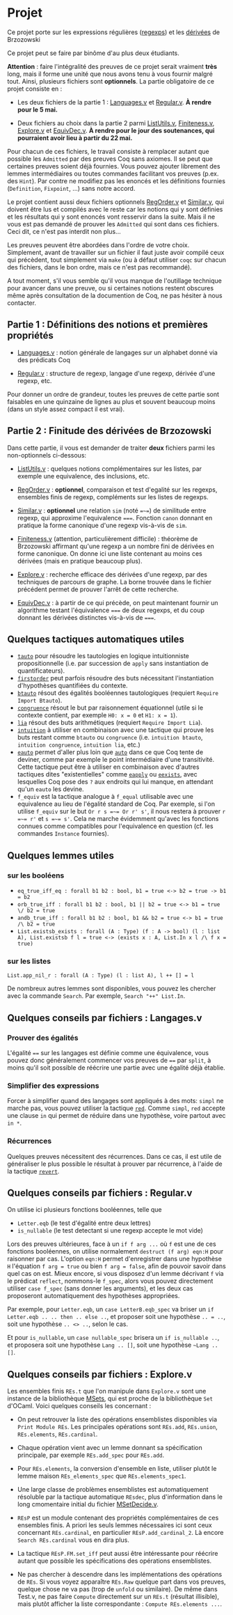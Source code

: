 # Projet #

Ce projet porte sur les expressions régulières ([regexps][]) et les [dérivées][] de Brzozowski

[regexps]: https://fr.wikipedia.org/wiki/Expression_rationnelle
[dérivées]: https://fr.wikipedia.org/wiki/D%C3%A9riv%C3%A9e_de_Brzozowski

Ce projet peut se faire par binôme d'au plus deux étudiants.

**Attention** : faire l'intégralité des preuves de ce projet serait vraiment
**très** long, mais il forme une unité que nous avons tenu à vous fournir malgré
tout. Ainsi, plusieurs fichiers sont **optionnels**. La partie obligatoire
de ce projet consiste en :

  - Les deux fichiers de la partie 1 : [Languages.v](Languages.v) et [Regular.v](Regular.v). **À rendre pour le 5 mai.**
  
  - Deux fichiers au choix dans la partie 2 parmi [ListUtils.v](ListUtils.v), [Finiteness.v](Finiteness.v), [Explore.v](Explore.v) et [EquivDec.v](EquivDec.v). **À rendre pour le jour des soutenances, qui pourraient avoir lieu à partir du 22 mai.**

Pour chacun de ces fichiers, le travail consiste à remplacer autant que possible
les `Admitted` par des preuves Coq sans axiomes. Il se peut que certaines preuves
soient déjà fournies. Vous pouvez ajouter librement des lemmes intermédiaires
ou toutes commandes facilitant vos preuves (p.ex. des `Hint`). Par contre ne modifiez
pas les enoncés et les définitions fournies (`Definition`, `Fixpoint`, ...) sans
notre accord.

Le projet contient aussi deux fichiers optionnels [RegOrder.v](RegOrder.v) et [Similar.v](Similar.v), qui doivent être lus
et compilés avec le reste
car les notions qui y sont définies et les résultats qui y sont enoncés
vont resservir dans la suite. Mais il ne vous est pas demandé de prouver les `Admitted`
qui sont dans ces fichiers. Ceci dit, ce n'est pas interdit non plus...

Les preuves peuvent être abordées dans l'ordre de votre choix. Simplement, avant
de travailler sur un fichier il faut juste avoir compilé ceux qui précèdent,
tout simplement via `make` (ou à défaut utiliser `coqc` sur chacun des fichiers,
dans le bon ordre, mais ce n'est pas recommandé).

A tout moment, s'il vous semble qu'il vous manque de l'outillage technique pour
avancer dans une preuve, ou si certaines notions restent obscures même
après consultation de la documention de Coq, ne pas hésiter à nous contacter.

## Partie 1 : Définitions des notions et premières propriétés

  - [Languages.v](Languages.v) : notion générale de langages sur un alphabet donné via des prédicats Coq
  
  - [Regular.v](Regular.v) : structure de regexp, langage d'une regexp, dérivée d'une regexp, etc.

Pour donner un ordre de grandeur, toutes les preuves de cette partie
sont faisables en une quinzaine de lignes au plus et souvent beaucoup
moins (dans un style assez compact il est vrai).

## Partie 2 : Finitude des dérivées de Brzozowski

  Dans cette partie, il vous est demander de traiter **deux** fichiers parmi les non-optionnels ci-dessous:

  - [ListUtils.v](ListUtils.v) : quelques notions complémentaires sur les listes, par exemple une equivalence, des inclusions, etc.
  
  - [RegOrder.v](RegOrder.v) : **optionnel**, comparaison et test d'egalité sur les regexps, ensembles finis de regexp, compléments sur les listes de regexps.

  - [Similar.v](Similar.v) : **optionnel** une relation `sim` (noté `=~=`) de similitude entre regexp, qui approxime l'equivalence `===`. Fonction `canon` donnant en pratique la forme canonique d'une regexp vis-à-vis de `sim`.

  - [Finiteness.v](Finiteness.v) (attention, particulièrement difficile) : théorème de Brzozowski affirmant qu'une regexp a un nombre fini de dérivées en forme canonique. On donne ici une liste contenant au moins ces dérivées (mais en pratique beaucoup plus).

  - [Explore.v](Explore.v) : recherche efficace des dérivées d'une regexp, par des techniques de parcours de graphe. La borne trouvée dans le fichier précédent permet de prouver l'arrêt de cette recherche.

  - [EquivDec.v](EquivDec.v) : à partir de ce qui précède, on peut maintenant fournir un algorithme testant l'équivalence `===` de deux regexps, et du coup donnant les dérivées distinctes vis-à-vis de `===`. 


## Quelques tactiques automatiques utiles ##

- [`tauto`](https://coq.inria.fr/refman/proof-engine/tactics.html#coq:tacn.tauto)
  pour résoudre les tautologies en logique intuitionniste
  propositionnelle (i.e. par succession de `apply` sans instantiation
  de quantificateurs).
- [`firstorder`](https://coq.inria.fr/refman/proof-engine/tactics.html#coq:tacn.firstorder)
  peut parfois résoudre des buts nécessitant l'instantiation
  d'hypothèses quantifiées du contexte.
- [`btauto`](https://coq.inria.fr/refman/proof-engine/tactics.html#coq:tacn.btauto)
  résout des égalités booléennes tautologiques (requiert `Require Import Btauto`).
- [`congruence`](https://coq.inria.fr/refman/proof-engine/tactics.html#coq:tacn.congruence)
  résout le but par raisonnement équationnel (utile si le contexte
  contient, par exemple `H0: x = 0` et `H1: x = 1`).
- [`lia`](https://coq.inria.fr/refman/addendum/micromega.html#coq:tacn.lia)
  résout des buts arithmétiques (requiert `Require Import Lia`).
- [`intuition`](https://coq.inria.fr/refman/proof-engine/tactics.html#coq:tacn.intuition)
  à utiliser en combinaison avec une tactique qui prouve les buts
  restant comme `btauto` ou `congruence` (i.e. `intuition btauto`,
  `intuition congruence`, `intuition lia`, etc.)
- [`eauto`](https://coq.inria.fr/refman/proof-engine/tactics.html#coq:tacn.eauto)
  permet d'aller plus loin que
  [`auto`](https://coq.inria.fr/refman/proof-engine/tactics.html#coq:tacn.auto)
  dans ce que Coq tente de deviner, comme par exemple le point
  intermédiaire d'une transitivité.  Cette tactique peut être à
  utiliser en combinaison avec d'autres tactiques dites
  "existentielles" comme
  [`eapply`](https://coq.inria.fr/refman/proof-engine/tactics.html#coq:tacv.eapply)
  ou
  [`eexists`](https://coq.inria.fr/refman/proof-engine/tactics.html#coq:tacv.eexists),
  avec lesquelles Coq pose des `?` aux endroits qui lui manque, en
  attendant qu'un `eauto` les devine.
- `f_equiv` est la tactique analogue à `f_equal` utilisable avec une equivalence
  au lieu de l'égalité standard de Coq. Par exemple, si l'on utilise `f_equiv`
  sur le but `Or r s =~= Or r' s'`, il nous restera à prouver `r =~= r'`
  et `s =~= s'`. Cela ne marche évidemment qu'avec les fonctions connues comme
  compatibles pour l'equivalence en question (cf. les commandes `Instance` fournies).

## Quelques lemmes utiles ##

### sur les booléens ###

- `eq_true_iff_eq : forall b1 b2 : bool, b1 = true <-> b2 = true -> b1 = b2`
- `orb_true_iff : forall b1 b2 : bool, b1 || b2 = true <-> b1 = true \/ b2 = true`
- `andb_true_iff : forall b1 b2 : bool, b1 && b2 = true <-> b1 = true /\ b2 = true`
- `List.existsb_exists : forall (A : Type) (f : A -> bool) (l : list A),
  List.existsb f l = true <-> (exists x : A, List.In x l /\ f x = true)`

### sur les listes ###

```
List.app_nil_r : forall (A : Type) (l : list A), l ++ [] = l
```

De nombreux autres lemmes sont disponibles, vous pouvez les chercher
avec la commande `Search`. Par exemple, `Search "++" List.In`.

## Quelques conseils par fichiers : Langages.v ##

### Prouver des égalités ###

L'égalité `==` sur les langages est définie comme une équivalence,
vous pouvez donc généralement commencer vos preuves de `==` par `split`,
à moins qu'il soit possible de réécrire une partie avec une égalité
déjà établie.

### Simplifier des expressions ###

Forcer à simplifier quand des langages sont appliqués à des mots:
`simpl` ne marche pas, vous pouvez utiliser la tactique
[`red`](https://coq.inria.fr/refman/proof-engine/tactics.html#coq:tacn.red). Comme
`simpl`, `red` accepte une clause `in` qui permet de réduire dans une
hypothèse, voire partout avec `in *`.

### Récurrences ###

Quelques preuves nécessitent des récurrences. Dans ce cas, il est
utile de généraliser le plus possible le résultat à prouver par
récurrence, à l'aide de la tactique
[`revert`](https://coq.inria.fr/refman/proof-engine/tactics.html#coq:tacn.revert).

## Quelques conseils par fichiers : Regular.v ##

On utilise ici plusieurs fonctions booléennes, telle que
 - `Letter.eqb` (le test d'égalité entre deux lettres)
 - `is_nullable` (le test detectant si une regexp accepte le mot vide)

Lors des preuves ultérieures, face à un `if f arg ...` où `f` est une de
ces fonctions booléennes, on utilise normalement `destruct (f arg) eqn:H`
pour raisonner par cas. L'option `eqn:H` permet d'enregistrer dans une
hypothèse `H` l'équation `f arg = true` ou bien `f arg = false`, afin de
pouvoir savoir dans quel cas on est. Mieux encore, si vous disposez
d'un lemme décrivant `f` via le prédicat `reflect`, nommons-le `f_spec`,
alors vous pouvez directement utiliser `case f_spec` (sans donner les
arguments), et les deux cas proposeront automatiquement des hypothèses
appropriées.

Par exemple, pour `Letter.eqb`, un `case LetterB.eqb_spec` va briser un
`if Letter.eqb .. .. then .. else ..`, et proposer soit une hypothèse
`.. = ..`, soit une hypothèse `.. <> ..`, selon le cas.

Et pour `is_nullable`, un `case nullable_spec` brisera un
`if is_nullable ..`, et proposera soit une hypothèse `Lang .. []`, soit
une hypothèse `~Lang .. []`.

## Quelques conseils par fichiers : Explore.v ##

Les ensembles finis `REs.t` que l'on manipule dans `Explore.v` sont une instance de la bibliothèque [MSets](https://coq.inria.fr/distrib/current/stdlib/Coq.MSets.MSetInterface.html), qui est proche de la bibliothèque `Set` d'OCaml. Voici quelques conseils les concernant :

 - On peut retrouver la liste des opérations ensemblistes disponibles via `Print Module REs`.
   Les principales opérations sont `REs.add`, `REs.union`, `REs.elements`, `REs.cardinal`.
   
 - Chaque opération vient avec un lemme donnant sa spécification principale, par exemple `REs.add_spec` pour `REs.add`.
 
 - Pour `REs.elements`, la conversion d'ensemble en liste, utiliser plutôt le lemme maison `REs_elements_spec` que `REs.elements_spec1`.
 
 - Une large classe de problèmes ensemblistes est automatiquement résoluble par la tactique automatique `REsdec`, plus d'information dans le long cmomentaire initial du fichier [MSetDecide.v](https://coq.inria.fr/distrib/current/stdlib/Coq.MSets.MSetDecide.html).
 
 - `REsP` est un module contenant des propriétés complémentaires de ces ensembles finis.
   A priori les seuls lemmes nécessaires ici sont ceux concernant `REs.cardinal`, en particulier
   `REsP.add_cardinal_2`. Là encore `Search REs.cardinal` vous en dira plus.
   
 - La tactique `REsP.FM.set_iff` peut aussi être intéressante pour réécrire autant que possible les spécifications des opérations ensemblistes.
   
 - Ne pas chercher à descendre dans les implémentations des opérations de `REs`.
   Si vous voyez apparaître `REs.Raw` quelque part dans vos preuves, quelque chose ne va pas
   (trop de `unfold` ou similaire). De même dans Test.v, ne pas faire `Compute` directement
   sur un `REs.t` (résultat illisible), mais plutôt afficher la liste correspondante : `Compute REs.elements ...`.
